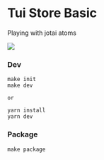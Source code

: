 # Tui Store Basic

Playing with jotai atoms

![](https://user-images.githubusercontent.com/1455572/117857624-8c766880-b2bf-11eb-85a8-af39b169b34f.gif)

### Dev

``` shell
make init
make dev

or 

yarn install
yarn dev
```

### Package

``` shell
make package
```
